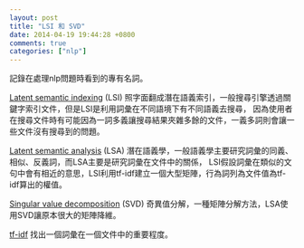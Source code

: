 ```yaml
---
layout: post
title: "LSI 和 SVD"
date: 2014-04-19 19:44:28 +0800
comments: true
categories: ["nlp"]
---
```

記錄在處理nlp問題時看到的專有名詞。
<!-- more -->

[Latent semantic indexing] (LSI) 照字面翻成潛在語義索引，一般搜尋引擎透過關鍵字索引文件，但是LSI是利用詞彙在不同語境下有不同語義去搜尋，
因為使用者在搜尋文件時有可能因為一詞多義讓搜尋結果夾雜多餘的文件，一義多詞則會讓一些文件沒有搜尋到的問題。

[Latent semantic analysis] (LSA) 潛在語義學，一般語義學主要研究詞彙的同義、相似、反義詞，而LSA主要是研究詞彙在文件中的關係，
LSI假設詞彙在類似的文句中會有相近的意思，LSI利用tf-idf建立一個大型矩陣，行為詞列為文件值為tf-idf算出的權值。

[Singular value decomposition] (SVD) 奇異值分解，一種矩陣分解方法，LSA使用SVD讓原本很大的矩陣降維。

[tf-idf] 找出一個詞彙在一個文件中的重要程度。


[Latent semantic analysis]: http://en.wikipedia.org/wiki/Latent_semantic_analysis
[Latent semantic indexing]: http://en.wikipedia.org/wiki/Latent_semantic_indexing
[Singular value decomposition]: http://en.wikipedia.org/wiki/Singular_value_decomposition 
[tf-idf]: http://en.wikipedia.org/wiki/Tf%E2%80%93idf
